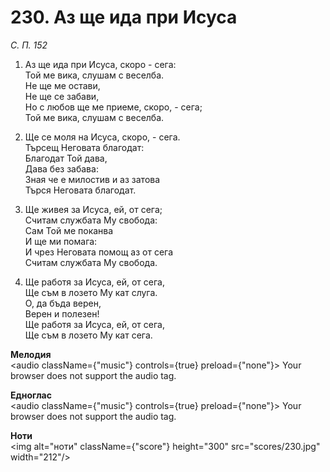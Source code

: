 # 230. Аз ще ида при Исуса  

*С. П. 152*  

1. Аз ще ида при Исуса, скоро - сега:  
Той ме вика, слушам с веселба.  
Не ще ме остави,  
Не ще се забави,  
Но с любов ще ме приеме, скоро, - сега;  
Той ме вика, слушам с веселба.  

2. Ще се моля на Исуса, скоро, - сега.  
Търсещ Неговата благодат:  
Благодат Той дава,  
Дава без забава:  
Зная че е милостив и аз затова  
Търся Неговата благодат.  

3. Ще живея за Исуса, ей, от сега;  
Считам службата Му свобода:  
Сам Той ме поканва  
И ще ми помага:  
И чрез Неговата помощ аз от сега  
Считам службата Му свобода.  

4. Ще работя за Исуса, ей, от сега,  
Ще съм в лозето Му кат слуга.  
О, да бъда верен,  
Верен и полезен!  
Ще работя за Исуса, ей, от сега,  
Ще съм в лозето Му кат сега.  

__Мелодия__  
<audio className={"music"} controls={true} preload={"none"}><source src="mp3/230.mp3" type="audio/mpeg"/>
Your browser does not support the audio tag.
</audio>  

__Едноглас__  
<audio className={"music"} controls={true} preload={"none"}><source src="transp/230.mp3" type="audio/mpeg"/>
Your browser does not support the audio tag.
</audio>  

__Ноти__  
<img alt="ноти" className={"score"} height="300" src="scores/230.jpg" width="212"/>
